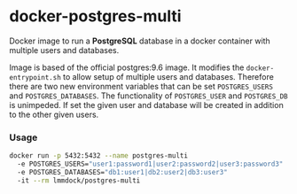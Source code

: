 # docker-postgres-multi

Docker image to run a **PostgreSQL** database in a docker container with multiple users and databases.

Image is based of the official postgres:9.6 image. It modifies the `docker-entrypoint.sh` to allow setup of multiple users and databases. Therefore there are two new environment variables that can be set `POSTGRES_USERS` and `POSTGRES_DATABASES`. The functionality of `POSTGRES_USER` and `POSTGRES_DB` is unimpeded. If set the given user and database will be created in addition to the other given users.

### Usage

```sh
docker run -p 5432:5432 --name postgres-multi
  -e POSTGRES_USERS="user1:password1|user2:password2|user3:password3"
  -e POSTGRES_DATABASES="db1:user1|db2:user2|db3:user3"
  -it --rm lmmdock/postgres-multi
```
